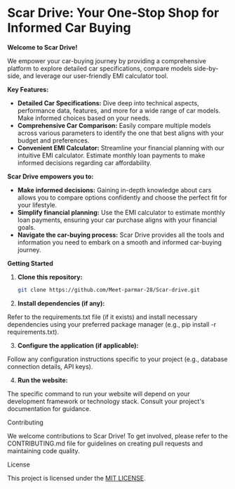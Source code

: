 # Scar Drive: Your One-Stop Shop for Informed Car Buying

**Welcome to Scar Drive!**

We empower your car-buying journey by providing a comprehensive platform to explore detailed car specifications, compare models side-by-side, and leverage our user-friendly EMI calculator tool. 

**Key Features:**

* **Detailed Car Specifications:** Dive deep into technical aspects, performance data, features, and more for a wide range of car models. Make informed choices based on your needs.
* **Comprehensive Car Comparison:** Easily compare multiple models across various parameters to identify the one that best aligns with your budget and preferences. 
* **Convenient EMI Calculator:** Streamline your financial planning with our intuitive EMI calculator. Estimate monthly loan payments to make informed decisions regarding car affordability.

**Scar Drive empowers you to:**

* **Make informed decisions:** Gaining in-depth knowledge about cars allows you to compare options confidently and choose the perfect fit for your lifestyle.
* **Simplify financial planning:** Use the EMI calculator to estimate monthly loan payments, ensuring your car purchase aligns with your financial goals.
* **Navigate the car-buying process:** Scar Drive provides all the tools and information you need to embark on a smooth and informed car-buying journey.

**Getting Started**

1. **Clone this repository:**

   ```bash
   git clone https://github.com/Meet-parmar-28/Scar-drive.git
2. **Install dependencies (if any):**

Refer to the requirements.txt file (if it exists) and install necessary dependencies using your preferred package manager (e.g., pip install -r requirements.txt).

3. **Configure the application (if applicable):**

Follow any configuration instructions specific to your project (e.g., database connection details, API keys).

4. **Run the website:**

The specific command to run your website will depend on your development framework or technology stack. Consult your project's documentation for guidance.

Contributing

We welcome contributions to Scar Drive! To get involved, please refer to the CONTRIBUTING.md file for guidelines on creating pull requests and maintaining code quality.

License

This project is licensed under the [MIT LICENSE](LICENSE).
